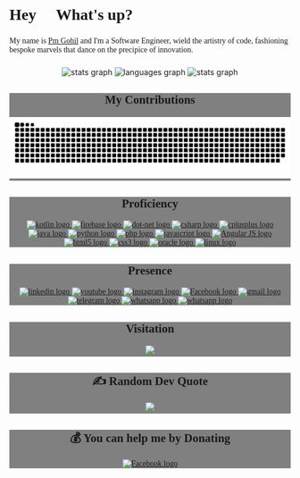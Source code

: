 <h1 align="left" style="font-family: 'Times New Roman', Times, serif;">Hey 👋 What's up?</h1>

###

<p align="left" style="font-family: 'Times New Roman', Times, serif;">My name is <a href="https://pmgohil.in/" target="_blank" style="font-family: 'Times New Roman', Times, serif;">Pm Gohil</a> and I'm a Software Engineer, wield the artistry of code, fashioning bespoke marvels that dance on the precipice of innovation.</p>

###

<div align="center">
  <img src="https://github-readme-stats.vercel.app/api?username=pmgohil45&hide_title=false&hide_rank=false&show_icons=true&include_all_commits=true&count_private=false&disable_animations=false&theme=dracula&locale=en&hide_border=false" height="200" alt="stats graph"  />

  <img src="https://github-readme-stats.vercel.app/api/top-langs?username=pmgohil45&locale=en&hide_title=false&layout=compact&card_width=350&langs_count=10&theme=dracula&hide_border=false" height="200" alt="languages graph"  />

  <img src="https://github-readme-streak-stats.herokuapp.com/?user=pmgohil45&hide_title=false&hide_rank=false&show_icons=true&include_all_commits=false&count_private=true&disable_animations=false&theme=dracula&locale=en&hide_border=false" height="200" alt="stats graph"  />

</div>

###
<div align="center" style="font-family: 'Times New Roman', Times, serif; background-color:#808080">
  <h2>My Contributions</h2>
  <img src="https://raw.githubusercontent.com/pmgohil45/pmgohil45/output/snake.svg" alt="Snake animation" />
  
<!--
<img align="right" height="150" src="https://avatars.githubusercontent.com/u/86161081?v=4"  />
-->
</div>

###
<div align="center"  style="font-family: 'Times New Roman', Times, serif; background-color:#808080">
  <h2>Proficiency</h2>
  <a href="https://github.com/pmgohil45/Kotlin" target="_blank">
    <img src="https://cdn.jsdelivr.net/gh/devicons/devicon/icons/kotlin/kotlin-original.svg" height="40" alt="kotlin logo"  />
  </a>
  <a href="https://github.com/pmgohil45/Kotlin" target="_blank">
    <img src="https://cdn.jsdelivr.net/gh/devicons/devicon/icons/firebase/firebase-plain.svg" height="40" alt="firebase logo"  />
  </a>
  <a href="https://github.com/pmgohil45/ASP.NET" target="_blank">
    <img src="https://cdn.jsdelivr.net/gh/devicons/devicon/icons/dot-net/dot-net-original.svg" height="40" alt="dot-net logo"  />
  </a>
  <a href="https://github.com/pmgohil45/C-Sharp" target="_blank">
    <img src="https://cdn.jsdelivr.net/gh/devicons/devicon/icons/csharp/csharp-original.svg" height="40" alt="csharp logo"  />
  </a>
  <a href="https://github.com/pmgohil45/CPP" target="_blank">
    <img src="https://cdn.jsdelivr.net/gh/devicons/devicon/icons/cplusplus/cplusplus-original.svg" height="40" alt="cplusplus logo"  />
  </a>
  <a href="https://github.com/pmgohil45/JAVA" target="_blank">
    <img src="https://cdn.jsdelivr.net/gh/devicons/devicon/icons/java/java-original.svg" height="40" alt="java logo"  />
  </a>
  <a href="https://github.com/pmgohil45/Python" target="_blank">
    <img src="https://cdn.jsdelivr.net/gh/devicons/devicon/icons/python/python-original.svg" height="40" alt="python logo"  />
  </a>
  <a href="https://github.com/pmgohil45/PHP" target="_blank">
    <img src="https://cdn.jsdelivr.net/gh/devicons/devicon/icons/php/php-original.svg" height="40" alt="php logo"  />
  </a>
  <a href="https://github.com/pmgohil45/JavaScript" target="_blank">
    <img src="https://cdn.jsdelivr.net/gh/devicons/devicon/icons/javascript/javascript-original.svg" height="40" alt="javascript logo"  />
  </a>
  <a href="https://github.com/pmgohil45/Angular-JS" target="_blank">
    <img src="https://cdn.jsdelivr.net/gh/devicons/devicon/icons/angularjs/angularjs-original.svg" height="40" alt="Angular JS logo"  />
  </a>
  <a href="https://github.com/pmgohil45/HTML5" target="_blank">
    <img src="https://cdn.jsdelivr.net/gh/devicons/devicon/icons/html5/html5-original.svg" height="40" alt="html5 logo"  />
  </a>
  <a href="https://github.com/pmgohil45/CSS3" target="_blank">
    <img src="https://cdn.jsdelivr.net/gh/devicons/devicon/icons/css3/css3-original.svg" height="40" alt="css3 logo"  />
  </a>
  <a href="https://github.com/pmgohil45/Oracle" target="_blank">
    <img src="https://cdn.jsdelivr.net/gh/devicons/devicon/icons/oracle/oracle-original.svg" height="40" alt="oracle logo"  />
  </a>
  <a href="https://github.com/pmgohil45/Operating-System" target="_blank">
    <img src="https://cdn.jsdelivr.net/gh/devicons/devicon/icons/linux/linux-original.svg" height="40" alt="linux logo"  />
  </a>
</div>

###

<div align="center" style="font-family: 'Times New Roman', Times, serif; background-color:#808080">
    <h2>Presence</h2>
  <a href="https://www.linkedin.com/in/pmgohil45/" target="_blank">
    <img src="https://img.shields.io/static/v1?message=LinkedIn&logo=linkedin&label=&color=0077B5&logoColor=white&labelColor=&style=for-the-badge" height="35" alt="linkedin logo" target="_blank" />
  </a>
  <a href="https://www.youtube.com/@pmgohil45" target="_blank">
    <img src="https://img.shields.io/static/v1?message=YouTube&logo=youtube&label=&color=FF0000&logoColor=white&labelColor=&style=for-the-badge" height="35" alt="youtube logo" target="_blank" />
  </a>
  <a href="https://www.instagram.com/pmgohil45/" target="_blank">
    <img src="https://img.shields.io/static/v1?message=Instagram&logo=instagram&label=&color=E4405F&logoColor=white&labelColor=&style=for-the-badge" height="35" alt="instagram logo" target="_blank" />
  </a>
  <a href="https://www.facebook.com/pm.gohil.4545" target="_blank">
    <img src="https://img.shields.io/static/v1?message=Facebook&logo=facebook&label=&color=1877F2&logoColor=white&labelColor=&style=for-the-badge" height="35" alt="Facebook logo" target="_blank" />
  </a>
  <a href="mailto:pmgohil45@gmail.com" target="_blank">
    <img src="https://img.shields.io/static/v1?message=Gmail&logo=gmail&label=&color=D14836&logoColor=white&labelColor=&style=for-the-badge" height="35" alt="gmail logo" target="_blank" />
  </a>
  <a href="t.me/pm_gohil45" target="_blank">
    <img src="https://img.shields.io/static/v1?message=Telegram&logo=telegram&label=&color=0088cc&logoColor=white&labelColor=&style=for-the-badge" height="35" alt="telegram logo" target="_blank" />
  </a>
  <a href="https://wa.me/+919512240793" target="_blank">
    <img src="https://img.shields.io/static/v1?message=WhatsApp&logo=whatsapp&label=&color=2BB741&logoColor=white&labelColor=&style=for-the-badge" height="35" alt="whatsapp logo" target="_blank" />
  </a>
  <a href="https://whatsapp.com/channel/0029VaksPR0E50UdrJyBKl0s" target="_blank">
    <img src="https://img.shields.io/static/v1?message=WhatsApp Channel&logo=whatsapp&label=&color=2BB741&logoColor=white&labelColor=&style=for-the-badge" height="35" alt="whatsapp logo" target="_blank" />
  </a>


</div>

###

<div align="center" style="font-family: 'Times New Roman', Times, serif; background-color:#808080">
  <h2>Visitation</h2>
  <img src="https://profile-counter.glitch.me/pmgohil45/count.svg?"  />
</div>

### 

<div align="center" style="font-family: 'Times New Roman', Times, serif; background-color:#808080">
  <h2>✍️ Random Dev Quote</h2>
  <img src="https://quotes-github-readme.vercel.app/api?type=horizontal&theme=dracula"  />
</div>

###

<div align="center" style="font-family: 'Times New Roman', Times, serif; background-color:#808080">
  <h2>💰 You can help me by Donating</h2>
  <a href="https://paypal.me/pmgohil45" target="_blank">
    <img src="https://img.shields.io/badge/PayPal-00457C?style=for-the-badge&logo=paypal&logoColor=white&theme=dracula" height="35" alt="Facebook logo" target="_blank" />
  </a>
</div>

